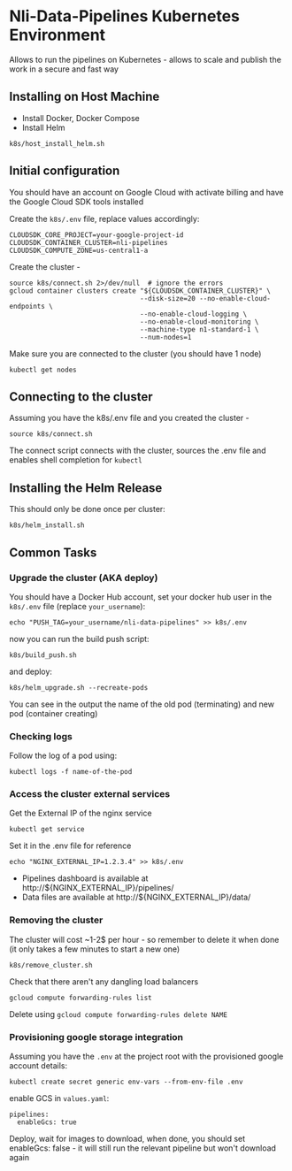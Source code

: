 # Nli-Data-Pipelines Kubernetes Environment

Allows to run the pipelines on Kubernetes - allows to scale and publish the work in a secure and fast way

## Installing on Host Machine

* Install Docker, Docker Compose
* Install Helm
```
k8s/host_install_helm.sh
```

## Initial configuration

You should have an account on Google Cloud with activate billing and have the Google Cloud SDK tools installed

Create the `k8s/.env` file, replace values accordingly:

```
CLOUDSDK_CORE_PROJECT=your-google-project-id
CLOUDSDK_CONTAINER_CLUSTER=nli-pipelines
CLOUDSDK_COMPUTE_ZONE=us-central1-a
```

Create the cluster -

```
source k8s/connect.sh 2>/dev/null  # ignore the errors
gcloud container clusters create "${CLOUDSDK_CONTAINER_CLUSTER}" \
                                 --disk-size=20 --no-enable-cloud-endpoints \
                                 --no-enable-cloud-logging \
                                 --no-enable-cloud-monitoring \
                                 --machine-type n1-standard-1 \
                                 --num-nodes=1
```

Make sure you are connected to the cluster (you should have 1 node)

```
kubectl get nodes
```

## Connecting to the cluster

Assuming you have the k8s/.env file and you created the cluster -

```
source k8s/connect.sh
```

The connect script connects with the cluster, sources the .env file and enables shell completion for `kubectl`

## Installing the Helm Release

This should only be done once per cluster:

```
k8s/helm_install.sh
```

## Common Tasks

### Upgrade the cluster (AKA deploy)

You should have a Docker Hub account, set your docker hub user in the `k8s/.env` file (replace `your_username`):

```
echo "PUSH_TAG=your_username/nli-data-pipelines" >> k8s/.env
```

now you can run the build push script:

```
k8s/build_push.sh
```

and deploy:

```
k8s/helm_upgrade.sh --recreate-pods
```

You can see in the output the name of the old pod (terminating) and new pod (container creating)

### Checking logs

Follow the log of a pod using:

```
kubectl logs -f name-of-the-pod
```

### Access the cluster external services

Get the External IP of the nginx service

```
kubectl get service
```

Set it in the .env file for reference

```
echo "NGINX_EXTERNAL_IP=1.2.3.4" >> k8s/.env
```

* Pipelines dashboard is available at http://${NGINX_EXTERNAL_IP}/pipelines/
* Data files are available at http://${NGINX_EXTERNAL_IP}/data/

### Removing the cluster

The cluster will cost ~1-2$ per hour - so remember to delete it when done (it only takes a few minutes to start a new one)

```
k8s/remove_cluster.sh
```

Check that there aren't any dangling load balancers

```
gcloud compute forwarding-rules list
```

Delete using `gcloud compute forwarding-rules delete NAME`

### Provisioning google storage integration

Assuming you have the `.env` at the project root with the provisioned google account details:

```
kubectl create secret generic env-vars --from-env-file .env
```

enable GCS in `values.yaml`:

```
pipelines:
  enableGcs: true
```

Deploy, wait for images to download, when done, you should set enableGcs: false - it will still run the relevant pipeline but won't download again
